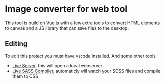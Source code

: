 # Image converter for web tool
This tool is build on Vue.js with a few extra tools to convert HTML elements to canvas and a JS library that can save files to the desktop.

## Editing 
To edit this project you must have vscode installed. And some other tools

- [Live Server](https://marketplace.visualstudio.com/items?itemName=ritwickdey.LiveServer), this will open a local webserver 
- [Live SASS Compiler](https://marketplace.visualstudio.com/items?itemName=ritwickdey.live-sass), automaticly will watch your SCSS files and compile them to CSS